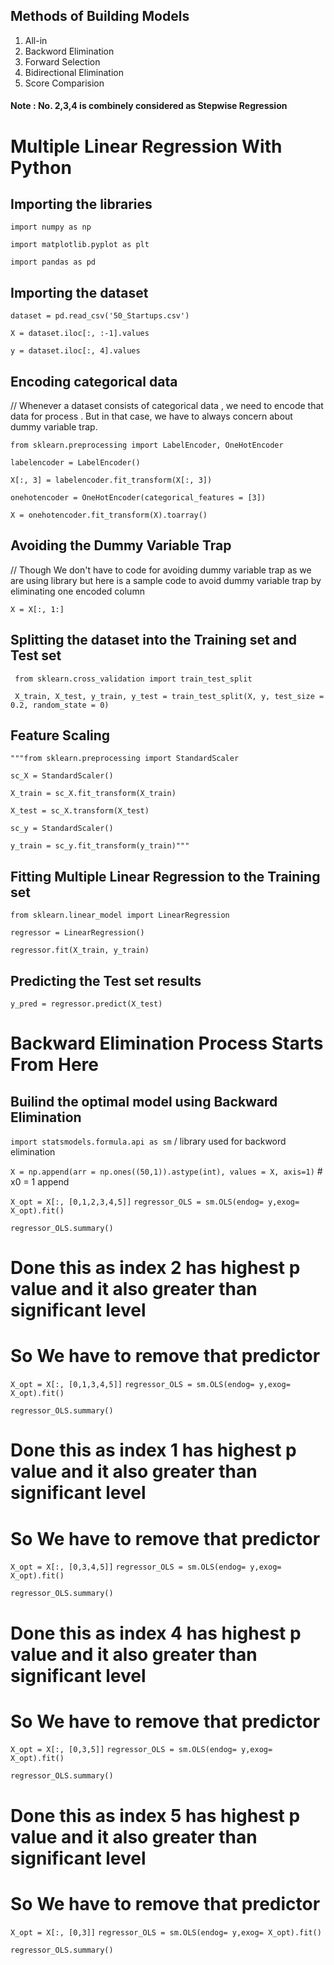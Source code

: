 ## Methods of Building Models
  1. All-in
  2. Backword Elimination
  3. Forward Selection
  4. Bidirectional Elimination
  5. Score Comparision
#### Note : No. 2,3,4 is combinely considered as Stepwise Regression

# Multiple Linear Regression With Python

## Importing the libraries
  `import numpy as np`
  
  `import matplotlib.pyplot as plt`
  
  `import pandas as pd`

## Importing the dataset
  `dataset = pd.read_csv('50_Startups.csv')`
  
  `X = dataset.iloc[:, :-1].values`
  
  `y = dataset.iloc[:, 4].values`

## Encoding categorical data
  // Whenever a dataset consists of categorical data , we need to encode that data for process . But in that case, we have to always concern about dummy variable trap.

  `from sklearn.preprocessing import LabelEncoder, OneHotEncoder`
  
  `labelencoder = LabelEncoder()`
  
  `X[:, 3] = labelencoder.fit_transform(X[:, 3])`
  
  `onehotencoder = OneHotEncoder(categorical_features = [3])`
  
  `X = onehotencoder.fit_transform(X).toarray()`

## Avoiding the Dummy Variable Trap
// Though We don't have to code for avoiding dummy variable trap as we are using library but here is a sample code to avoid dummy variable trap by eliminating one encoded column

  `X = X[:, 1:]`

## Splitting the dataset into the Training set and Test set
 ` from sklearn.cross_validation import train_test_split`
 
 ` X_train, X_test, y_train, y_test = train_test_split(X, y, test_size = 0.2, random_state = 0)`

## Feature Scaling
  `"""from sklearn.preprocessing import StandardScaler`
  
  `sc_X = StandardScaler()`
  
  `X_train = sc_X.fit_transform(X_train)`
  
  `X_test = sc_X.transform(X_test)`
  
  `sc_y = StandardScaler()`
  
  `y_train = sc_y.fit_transform(y_train)"""`

## Fitting Multiple Linear Regression to the Training set
  `from sklearn.linear_model import LinearRegression`
  
  `regressor = LinearRegression()`
  
  `regressor.fit(X_train, y_train)`

## Predicting the Test set results
  `y_pred = regressor.predict(X_test)`
  
# Backward Elimination Process Starts From Here
## Builind the optimal model using Backward Elimination

`import statsmodels.formula.api as sm`  / library used for backword elimination 

`X = np.append(arr = np.ones((50,1)).astype(int), values = X, axis=1)`  # x0 = 1 append

`X_opt = X[:, [0,1,2,3,4,5]]`
`regressor_OLS = sm.OLS(endog= y,exog= X_opt).fit()`

`regressor_OLS.summary()`

# Done this as index 2 has highest p value and it also greater than significant level
# So We have to remove that predictor

`X_opt = X[:, [0,1,3,4,5]]`
`regressor_OLS = sm.OLS(endog= y,exog= X_opt).fit()`

`regressor_OLS.summary()`

# Done this as index 1 has highest p value and it also greater than significant level
# So We have to remove that predictor

`X_opt = X[:, [0,3,4,5]]`
`regressor_OLS = sm.OLS(endog= y,exog= X_opt).fit()`

`regressor_OLS.summary()`

# Done this as index 4 has highest p value and it also greater than significant level
# So We have to remove that predictor

`X_opt = X[:, [0,3,5]]`
`regressor_OLS = sm.OLS(endog= y,exog= X_opt).fit()`

`regressor_OLS.summary()`

# Done this as index 5 has highest p value and it also greater than significant level
# So We have to remove that predictor

`X_opt = X[:, [0,3]]`
`regressor_OLS = sm.OLS(endog= y,exog= X_opt).fit()`

`regressor_OLS.summary()`

